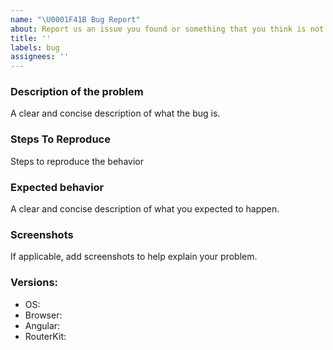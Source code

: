 ```yaml
---
name: "\U0001F41B Bug Report"
about: Report us an issue you found or something that you think is not working properly
title: ''
labels: bug
assignees: ''
---
```


### Description of the problem

A clear and concise description of what the bug is.

### Steps To Reproduce

Steps to reproduce the behavior

### Expected behavior

A clear and concise description of what you expected to happen.

### Screenshots

If applicable, add screenshots to help explain your problem.

### Versions:

- OS: 
- Browser: 
- Angular: 
- RouterKit: 
